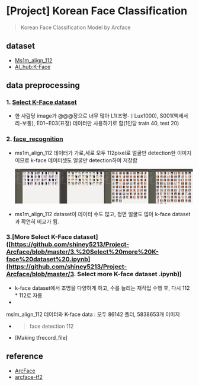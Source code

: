 # [Project] Korean Face Classification 
> Korean Face Classification Model by Arcface

## dataset

* [Ms1m_align_112](https://drive.google.com/file/d/1X202mvYe5tiXFhOx82z4rPiPogXD435i/view)
* [AI_hub:K-Face](http://www.aihub.or.kr/aidata/73)

## data preprocessing

### 1. [Select K-Face dataset]()
- 한 사람당 image가  @@@장으로 너무 많아 L1(조명-ㅣLux1000), S001(액세서리-보통), E01~E03(표정) 데이터만 사용하기로 함(1인당 train 40, test 20)
### 2. [face_recognition]()
- ms1m_align_112 데이터가 가로,세로 모두 112pixel로 얼굴만 detection한 이미지이므로 k-face 데이터셋도 얼굴만 detection하여 저장함
	
  <img src="images/compare_dataset.png" alt="compare datasets" style="zoom:48%;" />
	
-  ms1m_align_112 dataset이 데이터 수도 많고, 정면 얼굴도 많아 k-face dataset과 확연히 비교가 됨.
	
	
### 3.[More Select K-Face dataset]([https://github.com/shiney5213/Project-Arcface/blob/master/3.%20Select%20more%20K-face%20dataset%20.ipynb](https://github.com/shiney5213/Project-Arcface/blob/master/3. Select more K-face dataset .ipynb))
- k-face dataset에서 조명을 다양하게 하고, 수를 늘리는 재작업 수행 후, 다시 112 *  112로 자름
- 


mslm_align_112 데이터와 K-face data : 모두 86142 폴더, 5838653개 이미지

* > face detection 112

*  [Making tfrecord_file]




## reference
* [ArcFace](https://arxiv.org/abs/1801.07698)
* [arcface-tf2](https://github.com/peteryuX/arcface-tf2)